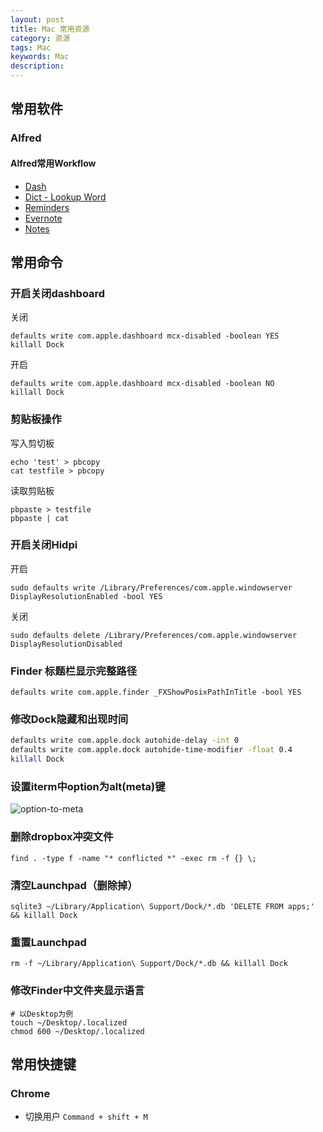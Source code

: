 ```yaml
---
layout: post
title: Mac 常用资源
category: 资源
tags: Mac
keywords: Mac
description:
---
```


## 常用软件

### Alfred

#### Alfred常用Workflow

- [Dash](http://kapeli.com/dash)
- [Dict - Lookup Word](https://github.com/liberize/alfred-dict-workflow)
- [Reminders](http://www.alfredforum.com/topic/917-reminders/)
- [Evernote](http://support.alfredapp.com/evernote)
- [Notes](http://www.alfredforum.com/topic/1009-notes/)

## 常用命令

### 开启关闭dashboard

关闭

    defaults write com.apple.dashboard mcx-disabled -boolean YES
    killall Dock

开启

    defaults write com.apple.dashboard mcx-disabled -boolean NO
    killall Dock

### 剪贴板操作
写入剪切板

    echo 'test' > pbcopy
    cat testfile > pbcopy

读取剪贴板

    pbpaste > testfile
    pbpaste | cat

### 开启关闭Hidpi
开启

    sudo defaults write /Library/Preferences/com.apple.windowserver DisplayResolutionEnabled -bool YES

关闭

    sudo defaults delete /Library/Preferences/com.apple.windowserver DisplayResolutionDisabled
### Finder 标题栏显示完整路径

```
defaults write com.apple.finder _FXShowPosixPathInTitle -bool YES
```

### 修改Dock隐藏和出现时间

```bash
defaults write com.apple.dock autohide-delay -int 0
defaults write com.apple.dock autohide-time-modifier -float 0.4
killall Dock
```


### 设置iterm中option为alt(meta)键

![option-to-meta]()

### 删除dropbox冲突文件

    find . -type f -name "* conflicted *" -exec rm -f {} \;

### 清空Launchpad（删除掉）

    sqlite3 ~/Library/Application\ Support/Dock/*.db 'DELETE FROM apps;' && killall Dock

### 重置Launchpad

    rm -f ~/Library/Application\ Support/Dock/*.db && killall Dock

### 修改Finder中文件夹显示语言

    # 以Desktop为例
    touch ~/Desktop/.localized
    chmod 600 ~/Desktop/.localized

## 常用快捷键

### Chrome

- 切换用户 `Command + shift + M`
